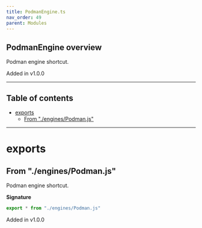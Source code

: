 ```yaml
---
title: PodmanEngine.ts
nav_order: 49
parent: Modules
---
```


## PodmanEngine overview

Podman engine shortcut.

Added in v1.0.0

---

<h2 class="text-delta">Table of contents</h2>

- [exports](#exports)
  - [From "./engines/Podman.js"](#from-enginespodmanjs)

---

# exports

## From "./engines/Podman.js"

Podman engine shortcut.

**Signature**

```ts
export * from "./engines/Podman.js"
```

Added in v1.0.0
